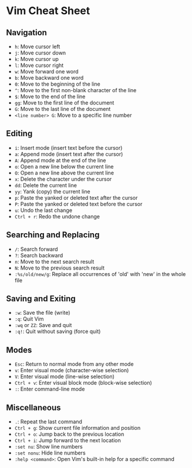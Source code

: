 # Vim Cheat Sheet

## Navigation
- `h`: Move cursor left
- `j`: Move cursor down
- `k`: Move cursor up
- `l`: Move cursor right
- `w`: Move forward one word
- `b`: Move backward one word
- `0`: Move to the beginning of the line
- `^`: Move to the first non-blank character of the line
- `$`: Move to the end of the line
- `gg`: Move to the first line of the document
- `G`: Move to the last line of the document
- `<line number> G`: Move to a specific line number

## Editing
- `i`: Insert mode (insert text before the cursor)
- `a`: Append mode (insert text after the cursor)
- `A`: Append mode at the end of the line
- `o`: Open a new line below the current line
- `O`: Open a new line above the current line
- `x`: Delete the character under the cursor
- `dd`: Delete the current line
- `yy`: Yank (copy) the current line
- `p`: Paste the yanked or deleted text after the cursor
- `P`: Paste the yanked or deleted text before the cursor
- `u`: Undo the last change
- `Ctrl + r`: Redo the undone change

## Searching and Replacing
- `/`: Search forward
- `?`: Search backward
- `n`: Move to the next search result
- `N`: Move to the previous search result
- `:%s/old/new/g`: Replace all occurrences of 'old' with 'new' in the whole file

## Saving and Exiting
- `:w`: Save the file (write)
- `:q`: Quit Vim
- `:wq` or `ZZ`: Save and quit
- `:q!`: Quit without saving (force quit)

## Modes
- `Esc`: Return to normal mode from any other mode
- `v`: Enter visual mode (character-wise selection)
- `V`: Enter visual mode (line-wise selection)
- `Ctrl + v`: Enter visual block mode (block-wise selection)
- `:`: Enter command-line mode

## Miscellaneous
- `.`: Repeat the last command
- `Ctrl + g`: Show current file information and position
- `Ctrl + o`: Jump back to the previous location
- `Ctrl + i`: Jump forward to the next location
- `:set nu`: Show line numbers
- `:set nonu`: Hide line numbers
- `:help <command>`: Open Vim's built-in help for a specific command
